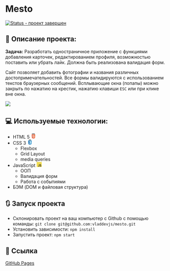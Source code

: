 # Mesto

[![Status - проект завершен](https://img.shields.io/badge/Status-проект_завершен-2ea44f)](https://)

## 📰 Описание проекта:

**Задача:** Разработать одностраничное приложение с функциями добавления карточек, редактированием профиля, возможностью поставить или убрать лайк. Должна быть реализована валидация форм.

Сайт позволяет добавить фотографии и названия различных достопримечательностей. Все формы валидируются с использованием текстов браузерных сообщений. Всплывающие окна (попапы) можно закрыть по нажатию на крестик, нажатию клавиши `ESC` или при клике вне окна.

![](./assets/mesto.gif)

## 💻 Используемые технологии:

- HTML 5 <img src="https://raw.githubusercontent.com/devicons/devicon/master/icons/html5/html5-original-wordmark.svg" alt="html5" width="16" height="16"/>
- CSS 3 <img src="https://raw.githubusercontent.com/devicons/devicon/master/icons/css3/css3-original-wordmark.svg" alt="css3" width="16" height="16"/>
  - Flexbox
  - Grid Layout
  - media queries
- JavaScript <img src="https://raw.githubusercontent.com/devicons/devicon/master/icons/javascript/javascript-original.svg" alt="javascript" width="16" height="16"/>
  - ООП
  - Валидация форм
  - Работа с событиями
- БЭМ (DOM и файловая структура)

## 🔃 Запуск проекта

- Склонировать проект на ваш компьютер с Github с помощью команды: `git clone git@github.com:vladdevjs/mesto.git`
- Установить зависимости: `npm install`
- Запустить проект: `npm start`

## 🔗 Ссылка

[GitHub Pages](https://vladdevjs.github.io/mesto)
